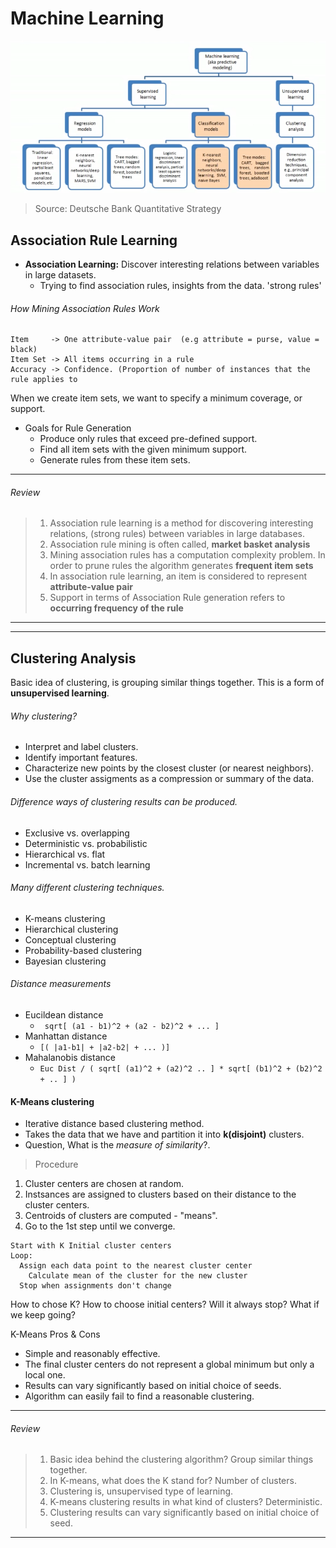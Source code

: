 # Machine Learning

![pic](img/machinelearning101.png)
>Source: Deutsche Bank Quantitative Strategy 

## Association Rule Learning

- **Association Learning:** Discover interesting relations between variables in large datasets.
    - Trying to find association rules, insights from the data. 'strong rules'

###### How Mining Association Rules Work
``` 
Item     -> One attribute-value pair  (e.g attribute = purse, value = black)
Item Set -> All items occurring in a rule 
Accuracy -> Confidence. (Proportion of number of instances that the rule applies to 
```
    
When we create item sets, we want to specify a minimum coverage, or support. <br>

- Goals for Rule Generation
    - Produce only rules that exceed pre-defined support.
    - Find all item sets with the given minimum support. 
    - Generate rules from these item sets. 

-----

###### Review
> 1. Association rule learning is a method for discovering interesting relations, (strong rules) between variables in large databases.
> 2. Association rule mining is often called, **market basket analysis**
> 3. Mining association rules has a computation complexity problem. In order to prune rules the algorithm generates **frequent item sets**
> 4. In association rule learning, an item is considered to represent **attribute-value pair**
> 5. Support in terms of Association Rule generation refers to **occurring frequency of the rule**

-----


---

## Clustering Analysis

Basic idea of clustering, is grouping similar things together. This is a form of **unsupervised learning**.<br>

###### Why clustering?
- Interpret and label clusters.
- Identify important features.
- Characterize new points by the closest cluster (or nearest neighbors).
- Use the cluster assigments as a compression or summary of the data.

###### Difference ways of clustering results can be produced.
- Exclusive vs. overlapping
- Deterministic vs. probabilistic
- Hierarchical vs. flat
- Incremental vs. batch learning

###### Many different clustering techniques.
- K-means clustering
- Hierarchical clustering
- Conceptual clustering
- Probability-based clustering
- Bayesian clustering

###### Distance measurements
- Eucildean distance
    - ``` sqrt[ (a1 - b1)^2 + (a2 - b2)^2 + ... ]```
- Manhattan distance
    - ```[( |a1-b1| + |a2-b2| + ... )]```
- Mahalanobis distance
    - ```Euc Dist / ( sqrt[ (a1)^2 + (a2)^2 .. ] * sqrt[ (b1)^2 + (b2)^2 + .. ] )```

#### K-Means clustering

- Iterative distance based clustering method.
- Takes the data that we have and partition it into **k(disjoint)** clusters.
- Question, What is the _measure of similarity_?.

> Procedure 

1. Cluster centers are chosen at random.
2. Instsances are assigned to clusters based on their distance to the cluster centers.
3. Centroids of clusters are computed - "means".
4. Go to the 1st step until we converge.

```
Start with K Initial cluster centers
Loop:
  Assign each data point to the nearest cluster center
    Calculate mean of the cluster for the new cluster
  Stop when assignments don't change
```

How to chose K? How to choose initial centers? Will it always stop? What if we keep going?

K-Means Pros & Cons
- Simple and reasonably effective.
- The final cluster centers do not represent a global minimum but only a local one.
- Results can vary significantly based on initial choice of seeds.
- Algorithm can easily fail to find a reasonable clustering. 

-----
###### Review
> 1. Basic idea behind the clustering algorithm? Group similar things together.
> 2. In K-means, what does the K stand for? Number of clusters.
> 3. Clustering is, unsupervised type of learning.
> 4. K-means clustering results in what kind of clusters? Deterministic.
> 5. Clustering results can vary significantly based on initial choice of seed. 

-----


